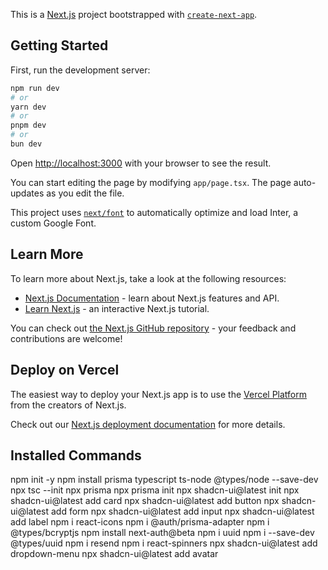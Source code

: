 This is a [Next.js](https://nextjs.org/) project bootstrapped with [`create-next-app`](https://github.com/vercel/next.js/tree/canary/packages/create-next-app).

## Getting Started

First, run the development server:

```bash
npm run dev
# or
yarn dev
# or
pnpm dev
# or
bun dev
```

Open [http://localhost:3000](http://localhost:3000) with your browser to see the result.

You can start editing the page by modifying `app/page.tsx`. The page auto-updates as you edit the file.

This project uses [`next/font`](https://nextjs.org/docs/basic-features/font-optimization) to automatically optimize and load Inter, a custom Google Font.

## Learn More

To learn more about Next.js, take a look at the following resources:

- [Next.js Documentation](https://nextjs.org/docs) - learn about Next.js features and API.
- [Learn Next.js](https://nextjs.org/learn) - an interactive Next.js tutorial.

You can check out [the Next.js GitHub repository](https://github.com/vercel/next.js/) - your feedback and contributions are welcome!

## Deploy on Vercel

The easiest way to deploy your Next.js app is to use the [Vercel Platform](https://vercel.com/new?utm_medium=default-template&filter=next.js&utm_source=create-next-app&utm_campaign=create-next-app-readme) from the creators of Next.js.

Check out our [Next.js deployment documentation](https://nextjs.org/docs/deployment) for more details.


## Installed Commands
npm init -y
npm install prisma typescript ts-node @types/node --save-dev
npx tsc --init
npx prisma
npx prisma init
npx shadcn-ui@latest init
npx shadcn-ui@latest add card
npx shadcn-ui@latest add button
npx shadcn-ui@latest add form
npx shadcn-ui@latest add input
npx shadcn-ui@latest add label
npm i react-icons
npm i @auth/prisma-adapter
npm i @types/bcryptjs
npm install next-auth@beta
npm i uuid
npm i --save-dev @types/uuid
npm i resend
npm i react-spinners
npx shadcn-ui@latest add dropdown-menu
npx shadcn-ui@latest add avatar 